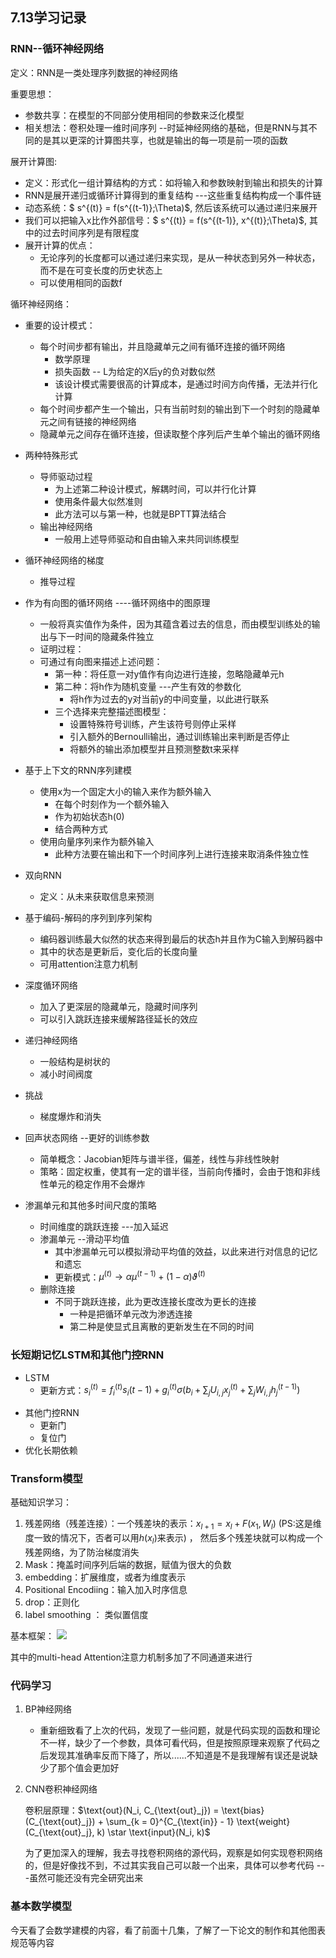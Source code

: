 ## 7.13学习记录

### RNN--循环神经网络

定义：RNN是一类处理序列数据的神经网络

重要思想：

+ 参数共享：在模型的不同部分使用相同的参数来泛化模型
+ 相关想法：卷积处理一维时间序列 --时延神经网络的基础，但是RNN与其不同的是其以更深的计算图共享，也就是输出的每一项是前一项的函数

展开计算图:

+ 定义：形式化一组计算结构的方式：如将输入和参数映射到输出和损失的计算 
+ RNN是展开递归或循环计算得到的重复结构 ---这些重复结构构成一个事件链
+ 动态系统：$ s^{(t)} = f(s^{(t-1)};\Theta)$, 然后该系统可以通过递归来展开
+ 我们可以把输入x比作外部信号：$ s^{(t)} = f(s^{(t-1)}, x^{(t)};\Theta)$, 其中的过去时间序列是有限程度
+ 展开计算的优点：
  + 无论序列的长度都可以通过递归来实现，是从一种状态到另外一种状态，而不是在可变长度的历史状态上
  + 可以使用相同的函数f

循环神经网络：

+ 重要的设计模式：
  + 每个时间步都有输出，并且隐藏单元之间有循环连接的循环网络
    + 数学原理
    + 损失函数 -- L为给定的X后y的负对数似然
    + 该设计模式需要很高的计算成本，是通过时间方向传播，无法并行化计算
  + 每个时间步都产生一个输出，只有当前时刻的输出到下一个时刻的隐藏单元之间有链接的神经网络
  + 隐藏单元之间存在循环连接，但读取整个序列后产生单个输出的循环网络
+ 两种特殊形式
  + 导师驱动过程
    + 为上述第二种设计模式，解耦时间，可以并行化计算
    + 使用条件最大似然准则
    + 此方法可以与第一种，也就是BPTT算法结合
  + 输出神经网络
    + 一般用上述导师驱动和自由输入来共同训练模型
+ 循环神经网络的梯度
  + 推导过程
+ 作为有向图的循环网络 ----循环网络中的图原理

  + 一般将真实值作为条件，因为其蕴含着过去的信息，而由模型训练处的输出与下一时间的隐藏条件独立
  + 证明过程：
  + 可通过有向图来描述上述问题：
    + 第一种：将任意一对y值作有向边进行连接，忽略隐藏单元h
    + 第二种：将h作为随机变量 ---产生有效的参数化
      + 将h作为过去的y对当前y的中间变量，以此进行联系
    + 三个选择来完整描述图模型：
      + 设置特殊符号训练，产生该符号则停止采样
      + 引入额外的Bernoulli输出，通过训练输出来判断是否停止
      + 将额外的输出添加模型并且预测整数t来采样
+ 基于上下文的RNN序列建模

  + 使用x为一个固定大小的输入来作为额外输入
    + 在每个时刻作为一个额外输入
    + 作为初始状态h(0)
    + 结合两种方式
  + 使用向量序列来作为额外输入
    + 此种方法要在输出和下一个时间序列上进行连接来取消条件独立性
+ 双向RNN

  + 定义：从未来获取信息来预测
+ 基于编码-解码的序列到序列架构

  + 编码器训练最大似然的状态来得到最后的状态h并且作为C输入到解码器中
  + 其中的状态是更新后，变化后的长度向量
  + 可用attention注意力机制
+ 深度循环网络

  + 加入了更深层的隐藏单元，隐藏时间序列
  + 可以引入跳跃连接来缓解路径延长的效应
+ 递归神经网络

  + 一般结构是树状的
  + 减小时间阀度
+ 挑战

  + 梯度爆炸和消失
+ 回声状态网络 --更好的训练参数

  + 简单概念：Jacobian矩阵与谱半径，偏差，线性与非线性映射
  + 策略：固定权重，使其有一定的谱半径，当前向传播时，会由于饱和非线性单元的稳定作用不会爆炸
+ 渗漏单元和其他多时间尺度的策略

  + 时间维度的跳跃连接  ---加入延迟
  + 渗漏单元   --滑动平均值
    + 其中渗漏单元可以模拟滑动平均值的效益，以此来进行对信息的记忆和遗忘
    + 更新模式：$\mu^{(t)} \to \alpha\mu^{(t-1)} + (1-\alpha)\vartheta^{(t)}$
  + 删除连接
    + 不同于跳跃连接，此为更改连接长度改为更长的连接
      + 一种是把循环单元改为渗透连接
      + 第二种是使显式且离散的更新发生在不同的时间


### 长短期记忆LSTM和其他门控RNN

- LSTM
  - 更新方式：$s_i^{(t)} = f_i^{(t)}s_i{(t-1)} + g_i^{(t)}\sigma(b_i+\sum_j U_{i,j}x_j^{(t)}+\sum_jW_{i,j}h_j^{(t-1)})$

+ 其他门控RNN
  + 更新门
  + 复位门
+ 优化长期依赖

### Transform模型

基础知识学习：

1. 残差网络（残差连接）：一个残差块的表示：$x_{l+1} = x_l + F(x_1,W_l)$ (PS:这是维度一致的情况下，否者可以用$h(x_l)$来表示) ， 然后多个残差块就可以构成一个残差网络，为了防治梯度消失
2. Mask：掩盖时间序列后端的数据，赋值为很大的负数
3. embedding：扩展维度，或者为维度表示
4. Positional Encodiing：输入加入时序信息 
5. drop：正则化
6. label smoothing ： 类似置信度

基本框架：
![](https://gitee.com/eslinyi/picture/raw/master/img/20230713144150.png)

其中的multi-head Attention注意力机制多加了不同通道来进行

### 代码学习

1. BP神经网络

   + 重新细致看了上次的代码，发现了一些问题，就是代码实现的函数和理论不一样，缺少了一个参数，具体可看代码，但是按照原理来观察了代码之后发现其准确率反而下降了，所以......不知道是不是我理解有误还是说缺少了那个值会更加好

2. CNN卷积神经网络

   卷积层原理：$\text{out}(N_i, C_{\text{out}_j}) = \text{bias}(C_{\text{out}_j}) + \sum_{k = 0}^{C_{\text{in}} - 1} \text{weight}(C_{\text{out}_j}, k) \star \text{input}(N_i, k)$

   为了更加深入的理解，我去寻找卷积网络的源代码，观察是如何实现卷积网络的，但是好像找不到，不过其实我自己可以敲一个出来，具体可以参考代码 ---虽然可能还没有完全研究出来

### 基本数学模型

今天看了会数学建模的内容，看了前面十几集，了解了一下论文的制作和其他图表规范等内容